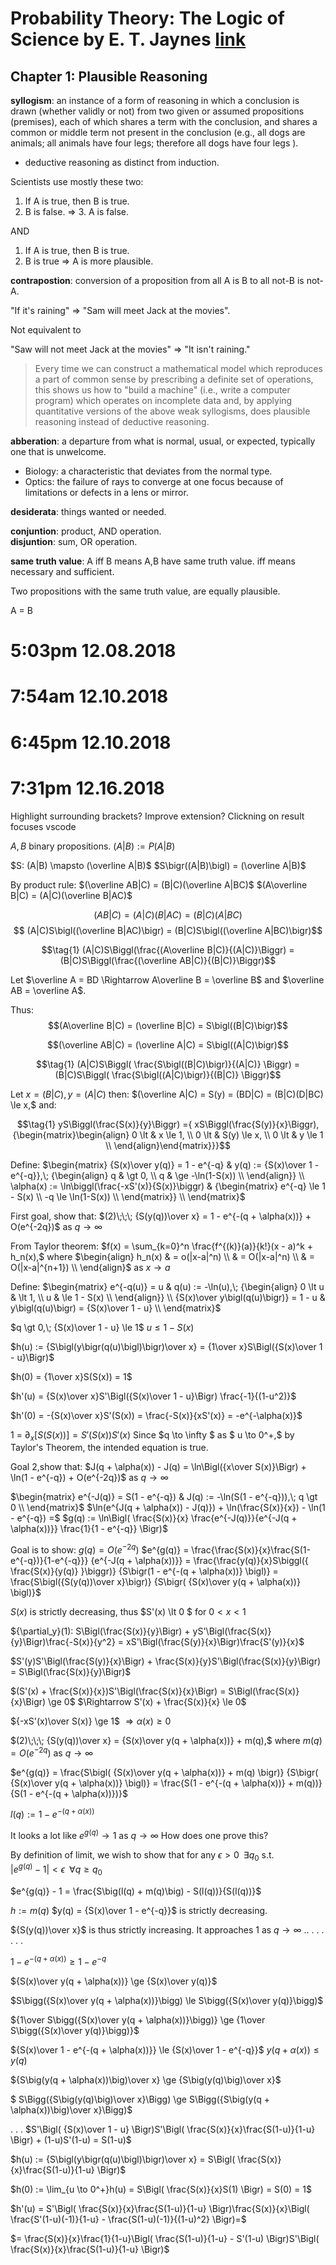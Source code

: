 # Probability Theory: The Logic of Science by E. T. Jaynes [link](http://omega.albany.edu:8008/JaynesBook.html)

## Chapter 1: Plausible Reasoning

**syllogism**: an instance of a form of reasoning in which a conclusion is drawn (whether validly or not) from two given or assumed propositions (premises), each of which shares a term with the conclusion, and shares a common or middle term not present in the conclusion (e.g., all dogs are animals; all animals have four legs; therefore all dogs have four legs ).
- deductive reasoning as distinct from induction.

Scientists use mostly these two:

1. If A is true, then B is true.
2. B is false.
=> 3. A is false.

AND

1. If A is true, then B is true.
2. B is true => A is more plausible.

**contrapostion**: conversion of a proposition from all A is B to all not-B is not-A.

"If it's raining" => "Sam will meet Jack at the movies".

Not equivalent to

"Saw will not meet Jack at the movies" => "It isn't raining."

>Every time we can construct a mathematical model which reproduces a
part of common sense by prescribing a definite set of operations, this shows us how to "build a machine" (i.e., write a computer program) which operates on incomplete data and, by applying quantitative versions of the above weak syllogisms, does plausible reasoning instead of deductive reasoning.

**abberation**: a departure from what is normal, usual, or expected, typically one that is unwelcome.

- Biology: a characteristic that deviates from the normal type.
- Optics: the failure of rays to converge at one focus because of limitations or defects in a lens or mirror.

**desiderata**: things wanted or needed.

**conjuntion**: product, AND operation.  
**disjuntion**: sum, OR operation.

**same truth value**: A iff B means A,B have same truth value. iff means necessary and sufficient.

Two propositions with the same truth value, are equally plausible.

A = B


# 5:03pm 12.08.2018
# 7:54am 12.10.2018
# 6:45pm 12.10.2018
# 7:31pm 12.16.2018
Highlight surrounding brackets? Improve extension?
Clickning on result focuses vscode

$A, B$ binary propositions.
$(A|B) := P(A|B)$

$S: (A|B) \mapsto (\overline A|B)$
$S\bigr((A|B)\bigl) = (\overline A|B)$

By product rule:
$(\overline AB|C) = (B|C)(\overline A|BC)$
$(A\overline B|C) = (A|C)(\overline B|AC)$

$$
(AB|C) = (A|C)(B|AC) = (B|C)(A|BC)$$$$
(A|C)S\bigl((\overline B|AC)\bigr) = 
(B|C)S\bigl((\overline A|BC)\bigr)$$

$$\tag{1}
(A|C)S\Biggl(\frac{(A\overline B|C)}{(A|C)}\Biggr) = (B|C)S\Biggl(\frac{(\overline AB|C)}{(B|C)}\Biggr)$$

Let $\overline A = BD \Rightarrow A\overline B = \overline B$ and $\overline AB = \overline A$.

Thus:
$$(A\overline B|C) = (\overline B|C) = 
S\bigl((B|C)\bigr)$$

$$(\overline AB|C) = (\overline A|C) = 
S\bigl((A|C)\bigr)$$

$$\tag{1}
(A|C)S\Biggl(
    \frac{S\bigl((B|C)\bigr)}{(A|C)}
\Biggr) = 
(B|C)S\Biggl(
    \frac{S\bigl((A|C)\bigr)}{(B|C)}
\Biggr)$$

Let $x = (B|C), y = (A|C)$ then:
$(\overline A|C) = S(y) = (BD|C) = 
(B|C)(D|BC) \le x,$ 
and:

$$\tag{1}
yS\Biggl(\frac{S(x)}{y}\Biggr) ={ 
xS\Biggl(\frac{S(y)}{x}\Biggr),
{\begin{matrix}\begin{align}
0 \lt & x \le 1,    \\
0 \lt & S(y) \le x, \\    
0 \lt & y \le 1     \\    
\end{align}\end{matrix}}}$$

Define:
$\begin{matrix}
    {S(x)\over y(q)} = 1 - e^{-q}           & 
    y(q) := {S(x)\over 1 - e^{-q}},\; 
    {\begin{align} 
    q & \gt 0, \\ 
    q & \ge -\ln(1-S(x)) \\ 
    \end{align}}                            \\
    \alpha(x) := \ln\biggl(\frac{-xS'(x)}{S(x)}\biggr)   &
    {\begin{matrix}
        e^{-q} \le 1 - S(x) \\
        -q \le \ln(1-S(x))   \\
    \end{matrix}}                           \\
\end{matrix}$

First goal, show that:
$(2)\;\;\;
{S(y(q))\over x} = 1 - e^{-(q + \alpha(x))} + 
O(e^{-2q})$ as $q \to \infty$

From Taylor theorem:
$f(x) = \sum_{k=0}^n \frac{f^{(k)}(a)}{k!}(x - a)^k + h_n(x),$ where
$\begin{align}
h_n(x) & = o(|x-a|^n)   \\
 & = O(|x-a|^n)         \\ 
 & = O(|x-a|^{n+1})     \\
\end{align}$
as $x \to a$

Define:
$\begin{matrix}
    e^{-q(u)} = u                           & 
    q(u) := -\ln(u),\;      
    {\begin{align} 
    0 \lt u & \lt 1, \\ 
    u & \le 1 - S(x) \\ 
    \end{align}}                            \\
    {S(x)\over y\bigl(q(u)\bigr)} = 1 - u   & 
    y\bigl(q(u)\bigr) = {S(x)\over 1 - u}   \\
\end{matrix}$

$q \gt 0,\; {S(x)\over 1 - u} \le 1$
$u \le 1 - S(x)$

$h(u) := {S\bigl(y\bigr(q(u)\bigl)\bigr)\over x} =
{1\over x}S\Bigl({S(x)\over 1 - u}\Bigr)$

$h(0) = {1\over x}S(S(x)) = 1$

$h'(u) = {S(x)\over x}S'\Bigl({S(x)\over 1 - u}\Bigr)
\frac{-1}{(1-u^2)}$

$h'(0) = -{S(x)\over x}S'(S(x)) = 
\frac{-S(x)}{xS'(x)} = -e^{-\alpha(x)}$

1 = $\partial_x[S(S(x))] = S'(S(x))S'(x)$
Since $q \to \infty $ as $ u \to 0^+,$ by Taylor's Theorem, the intended equation is true.

Goal 2,show that:
$J(q + \alpha(x)) - J(q) = 
\ln\Bigl({x\over S(x)}\Bigr) + \ln(1 - e^{-q}) + 
O(e^{-2q})$
as $q \to \infty$

$\begin{matrix}
    e^{-J(q)} = S(1 - e^{-q})               & 
    J(q) := -\ln(S(1 - e^{-q})),\; q \gt 0   \\
\end{matrix}$
$\ln(e^{J(q + \alpha(x)) - J(q)}) + 
\ln(\frac{S(x)}{x}) - \ln(1 - e^{-q}) =$ 
$g(q) := \ln\Bigl(
    \frac{S(x)}{x}
    \frac{e^{-J(q)}}{e^{-J(q + \alpha(x))}}
    \frac{1}{1 - e^{-q}}
\Bigr)$

Goal is to show: $g(q) = O(e^{-2q})$
$e^{g(q)} = \frac{\frac{S(x)}{x}\frac{S(1-e^{-q})}{1-e^{-q}}}
{e^{-J(q + \alpha(x))}}
= \frac{\frac{y(q)}{x}S\biggl({ \frac{S(x)}{y(q)} }\biggr)}
{S\bigr(1 - e^{-(q + \alpha(x))} \bigl)} =
\frac{S\bigl({S(y(q))\over x}\bigr)}
{S\bigr( {S(x)\over y(q + \alpha(x))} \bigl)}$

$S(x)$ is strictly decreasing, thus $S'(x) \lt 0 $ for $0 \lt x \lt 1$

${\partial_y}(1):
S\Bigl(\frac{S(x)}{y}\Bigr) + 
yS'\Bigl(\frac{S(x)}{y}\Bigr)\frac{-S(x)}{y^2}
= xS'\Bigl(\frac{S(y)}{x}\Bigr)\frac{S'(y)}{x}$

$S'(y)S'\Bigl(\frac{S(y)}{x}\Bigr) +
\frac{S(x)}{y}S'\Bigl(\frac{S(x)}{y}\Bigr) =
S\Bigl(\frac{S(x)}{y}\Bigr)$

$(S'(x) + \frac{S(x)}{x})S'\Bigl(\frac{S(x)}{x}\Bigr) =
S\Bigl(\frac{S(x)}{x}\Bigr) \ge 0$
$\Rightarrow S'(x) + \frac{S(x)}{x} \le 0$

${-xS'(x)\over S(x)} \ge 1$
$\Rightarrow \alpha(x) \ge 0$

$(2)\;\;\;
{S(y(q))\over x} = {S(x)\over y(q + \alpha(x))} + 
m(q),$ where
$m(q) = O(e^{-2q})$ as $q \to \infty$

$e^{g(q)} = \frac{S\bigl(
{S(x)\over y(q + \alpha(x))} + m(q)
\bigr)}
{S\bigr( {S(x)\over y(q + \alpha(x))} \bigl)} =
\frac{S(1 - e^{-(q + \alpha(x))} +  m(q))}
{S(1 - e^{-(q + \alpha(x))})}$

$l(q) := 1 - e^{-(q + \alpha(x))}$

It looks a lot like $e^{g(q)} \to 1$ as $q \to \infty$
How does one prove this?

By definition of limit, we wish to show that for any $\epsilon \gt 0 \;\; \exists q_0$ s.t.  
$|e^{g(q)} - 1| < \epsilon \;\; \forall q \ge q_0$

$e^{g(q)} - 1 = \frac{S\big(l(q) + m(q)\big) - S(l(q))}{S(l(q))}$

$h := m(q)$
$y(q) = {S(x)\over 1 - e^{-q}}$ is strictly decreasing.

${S(y(q))\over x}$ is thus strictly increasing.
It approaches 1 as $q \to \infty$
..
.
.
.
.
.
.

$1 - e^{-(q + \alpha(x))} \ge 1 - e^{-q}$

${S(x)\over y(q + \alpha(x))} \ge {S(x)\over y(q)}$

$S\bigg({S(x)\over y(q + \alpha(x))}\bigg) \le S\bigg({S(x)\over y(q)}\bigg)$

${1\over S\bigg({S(x)\over y(q + \alpha(x))}\bigg)} \ge 
{1\over S\bigg({S(x)\over y(q)}\bigg)}$

${S(x)\over 1 - e^{-(q + \alpha(x))}} \le {S(x)\over 1 - e^{-q}}$
$y(q + \alpha(x)) \le y(q)$

${S\big(y(q + \alpha(x))\big)\over x} \ge {S\big(y(q)\big)\over x}$

$ S\Bigg({S\big(y(q)\big)\over x}\Bigg) \ge 
S\Bigg({S\big(y(q + \alpha(x))\big)\over x}\Bigg)$



.
.
.
$S'\Bigl(
    {S(x)\over 1 - u}
\Bigr)S'\Bigl(
    \frac{S(x)}{x}\frac{S(1-u)}{1-u}
\Bigr) + (1-u)S'(1-u) = S(1-u)$


$h(u) := {S\bigl(y\bigr(q(u)\bigl)\bigr)\over x} =
S\Bigl(
    \frac{S(x)}{x}\frac{S(1-u)}{1-u}
\Bigr)$

$h(0) := \lim_{u \to 0^+}h(u) = 
S\Bigl( \frac{S(x)}{x}S(1) \Bigr) = S(0) = 1$

$h'(u) = S'\Bigl(
    \frac{S(x)}{x}\frac{S(1-u)}{1-u}
\Bigr)\frac{S(x)}{x}\Bigl(
    \frac{S'(1-u)(-1)}{1-u} - 
    \frac{S(1-u)(-1)}{(1-u)^2} 
\Bigr)=$

$= \frac{S(x)}{x}\frac{1}{1-u}\Bigl(
    \frac{S(1-u)}{1-u} -
    S'(1-u)
\Bigr)S'\Bigl(
    \frac{S(x)}{x}\frac{S(1-u)}{1-u}
\Bigr)$


